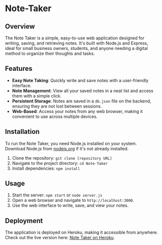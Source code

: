 # Note-Taker

## Overview

The Note Taker is a simple, easy-to-use web application designed for writing, saving, and retrieving notes. It's built with Node.js and Express, ideal for small business owners, students, and anyone needing a digital method to organize their thoughts and tasks.

## Features

- **Easy Note Taking**: Quickly write and save notes with a user-friendly interface.
- **Note Management**: View all your saved notes in a neat list and access them with a simple click.
- **Persistent Storage**: Notes are saved in a `db.json` file on the backend, ensuring they are not lost between sessions.
- **Web-Based**: Access your notes from any web browser, making it convenient to use across multiple devices.

## Installation

To run the Note Taker, you need Node.js installed on your system. Download Node.js from [nodejs.org](https://nodejs.org/) if it's not already installed.

1. Clone the repository: `git clone [repository URL]`
2. Navigate to the project directory: `cd Note-Taker`
3. Install dependencies: `npm install`

## Usage

1. Start the server: `npm start` or `node server.js`
2. Open a web browser and navigate to `http://localhost:3000`.
3. Use the web interface to write, save, and view your notes.

## Deployment

The application is deployed on Heroku, making it accessible from anywhere. Check out the live version here: [Note Taker on Heroku](https://pure-waters-03227-e9fa0ef8c4e5.herokuapp.com/).





